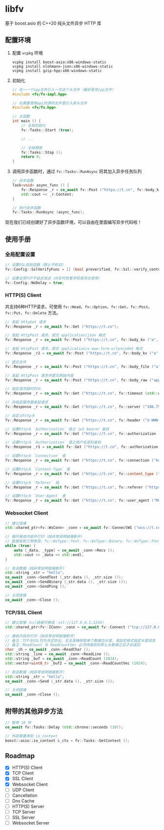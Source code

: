 ﻿# libfv

基于 boost.asio 的 C++20 纯头文件异步 HTTP 库

## 配置环境

1. 配置 `vcpkg` 环境
	```
	vcpkg install boost-asio:x86-windows-static
	vcpkg install nlohmann-json:x86-windows-static
	vcpkg install gzip-hpp:x86-windows-static
	```
2. 初始化
	```cpp
	// 任一一个cpp文件引入一次这个头文件（最好是空cpp文件）
	#include <fv/fv-impl.hpp>

	// 在需要使用api的源码文件里引入库头文件
	#include <fv/fv.hpp>

	// 主函数
	int main () {
		// 全局初始化
		fv::Tasks::Start (true);

		// ...

		// 全局释放
		fv::Tasks::Stop ();
		return 0;
	}
	```
3. 调用异步函数时，通过 `fv::Tasks::RunAsync` 将其加入异步任务队列
	```cpp
	// 异步函数
	Task<void> async_func () {
		fv::Response _r = co_await fv::Post ("https://t.cn", fv::body_kv ("a", "aaa"));
		std::cout << _r.Content;
	}

	// 执行异步函数
	fv::Tasks::RunAsync (async_func);
	```

现在我们已经创建好了异步函数环境，可以自由在里面编写异步代码啦！

## 使用手册

### 全局配置设置

```cpp
// 设置SSL校验函数（默认不校验）
fv::Config::SslVerifyFunc = [] (bool preverified, fv::Ssl::verify_context &ctx) { return true; };

// 设置全局TCP不延迟发送（对实时性要求较高场合使用）
fv::Config::NoDelay = true;
```

### HTTP(S) Client

共支持6种HTTP请求，可使用 `fv::Head`、`fv::Option`、`fv::Get`、`fv::Post`、`fv::Put`、`fv::Delete` 方法。

```cpp
// 发起 HttpGet 请求
fv::Response _r = co_await fv::Get ("https://t.cn");

// 发起 HttpPost 请求，提交 application/json 格式
fv::Response _r = co_await fv::Post ("https://t.cn", fv::body_kv ("a", "aaa"));

// 发起 HttpPost 请求，提交 application/x-www-form-urlencoded 格式
fv::Response _r2 = co_await fv::Post ("https://t.cn", fv::body_kv ("a", "aaa"), fv::content_type ("application/x-www-form-urlencoded"));

// 提交文件
fv::Response _r = co_await fv::Post ("https://t.cn", fv::body_file ("a", "filename.txt", "content..."));

// 发起 HttpPost 请求并提交原始内容
fv::Response _r = co_await fv::Post ("https://t.cn", fv::body_raw ("application/octet-stream", "aaa"));

// 指定请求超时时长
fv::Response _r = co_await fv::Get ("https://t.cn", fv::timeout (std::chrono::seconds (10)));

// 向指定服务器发起请求
fv::Response _r = co_await fv::Get ("https://t.cn", fv::server ("106.75.237.200"));

// 自定义http头
fv::Response _r = co_await fv::Get ("https://t.cn", fv::header ("X-WWW-Router", "123456789"));

// 设置http头 `Authorization` 值之 jwt bearer 鉴权
fv::Response _r = co_await fv::Get ("https://t.cn", fv::authorization ("Bearer XXXXXXXXXXXXX=="));

// 设置http头 `Authorization` 值之用户名密码鉴权
fv::Response _r1 = co_await fv::Get ("https://t.cn", fv::authorization ("admin", "123456"));

// 设置http头 `Connection` 值
fv::Response _r = co_await fv::Get ("https://t.cn", fv::connection ("keep-alive"));

// 设置http头 `Content-Type` 值
fv::Response _r = co_await fv::Get ("https://t.cn", fv::content_type ("application/octet-stream"));

// 设置http头 `Referer` 值
fv::Response _r = co_await fv::Get ("https://t.cn", fv::referer ("https://t.cn"));

// 设置http头 `User-Agent` 值
fv::Response _r = co_await fv::Get ("https://t.cn", fv::user_agent ("Mozilla/4.0 Chrome 2333"));
```

### Websocket Client

```cpp
// 建立链接
std::shared_ptr<fv::WsConn> _conn = co_await fv::ConnectWS ("wss://t.cn/ws");

// 循环接收内容并打印（抛异常说明链接断开）
// 能接收到三种类型，fv::WsType::Text，fv::WsType::Binary，fv::WsType::Pong
while (true) {
	auto [_data, _type] = co_await _conn->Recv ();
	std::cout << _data << std::endl;
}

// 发送数据（抛异常说明链接断开）
std::string _str = "hello";
co_await _conn->SendText (_str.data (), _str.size ());
co_await _conn->SendBinary (_str.data (), _str.size ());
co_await _conn->SendPing ();

// 关闭链接
co_await _conn->Close ();
```

### TCP/SSL Client

```cpp
// 建立链接（ssl链接可换成：ssl://127.0.0.1:1234）
std::shared_ptr<fv::IConn> _conn = co_await fv::Connect ("tcp://127.0.0.1:1234");

// 接收内容并打印（抛异常说明链接断开）
// 备注：TCP与SSL均为流式协议，无法准确获取单个数据包长度，请自定格式指定长度信息
// 备注：ReadCount 与 ReadCountVec 必须待接收到那么长数据之后才会返回
char _ch = co_await _conn->ReadChar ();
std::string _line = co_await _conn->ReadLine ();
std::string _buf = co_await _conn->ReadCount (1024);
std::vector<uint8_t> _buf2 = co_await _conn->ReadCountVec (1024);

// 发送数据（抛异常说明链接断开）
std::string _str = "hello";
co_await _conn->Send (_str.data (), _str.size ());

// 关闭链接
co_await _conn->Close ();
```

## 附带的其他异步方法

```cpp
// 暂停 10 秒
co_await fv::Tasks::Delay (std::chrono::seconds (10));

// 外部需要用到 io_context
boost::asio::io_context &_ctx = fv::Tasks::GetContext ();
```

## Roadmap
- [x] HTTP(S) Client
- [x] TCP Client
- [x] SSL Client
- [x] Websocket Client
- [ ] UDP Client
- [ ] Cancellation
- [ ] Dns Cache
- [ ] HTTP(S) Server
- [ ] TCP Server
- [ ] SSL Server
- [ ] Websocket Server
